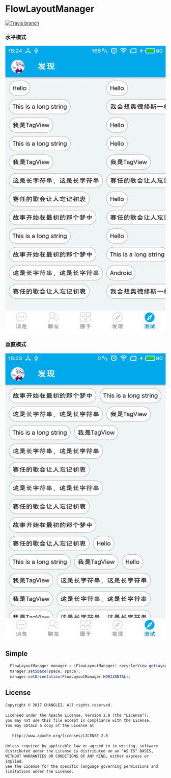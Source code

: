 # FlowLayoutManager
[![Travis branch](https://img.shields.io/travis/rust-lang/rust/master.svg)](https://github.com/changleibox/FlowLayoutManager)

### 水平模式
![github](https://github.com/changleibox/Images/blob/master/FlowLayoutManager2.jpg)

### 垂直模式
![github](https://github.com/changleibox/Images/blob/master/FlowLayoutManager1.jpg)

## Simple

```java
  FlowLayoutManager manager = (FlowLayoutManager) recyclerView.getLayoutManager();
  manager.setSpace(space, space);
  manager.setOrientation(FlowLayoutManager.HORIZONTAL);
```

## License
    Copyright © 2017 CHANGLEI. All rights reserved.

    Licensed under the Apache License, Version 2.0 (the "License");
    you may not use this file except in compliance with the License.
    You may obtain a copy of the License at

       http://www.apache.org/licenses/LICENSE-2.0

    Unless required by applicable law or agreed to in writing, software
    distributed under the License is distributed on an "AS IS" BASIS,
    WITHOUT WARRANTIES OR CONDITIONS OF ANY KIND, either express or implied.
    See the License for the specific language governing permissions and
    limitations under the License.
